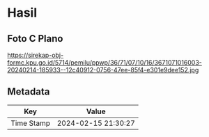 # Hasil

## Foto C Plano

https://sirekap-obj-formc.kpu.go.id/5714/pemilu/ppwp/36/71/07/10/16/3671071016003-20240214-185933--12c40912-0756-47ee-85f4-e301e9dee152.jpg


## Metadata

| Key        | Value               |
| ---------- | ------------------- |
| Time Stamp | 2024-02-15 21:30:27 |



